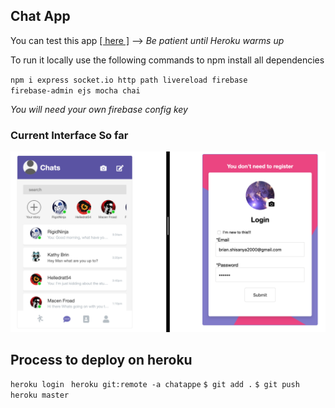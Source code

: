 ## Chat App

You can test this app <a href="https://chatappe.herokuapp.com/">[ here ]</a> --> <i>Be patient until Heroku warms up</i>

To run it locally use the following commands to npm install all dependencies

<code>npm i express socket.io http path livereload firebase firebase-admin ejs mocha chai</code>

<i>You will need your  own firebase config key</i>

### Current Interface So far

<img src="Chat_app.png">

## Process to deploy on heroku
<code>heroku login </code>
<code>heroku git:remote -a chatappe</code>
<code>$ git add .</code>
<code>$ git push heroku master</code>
